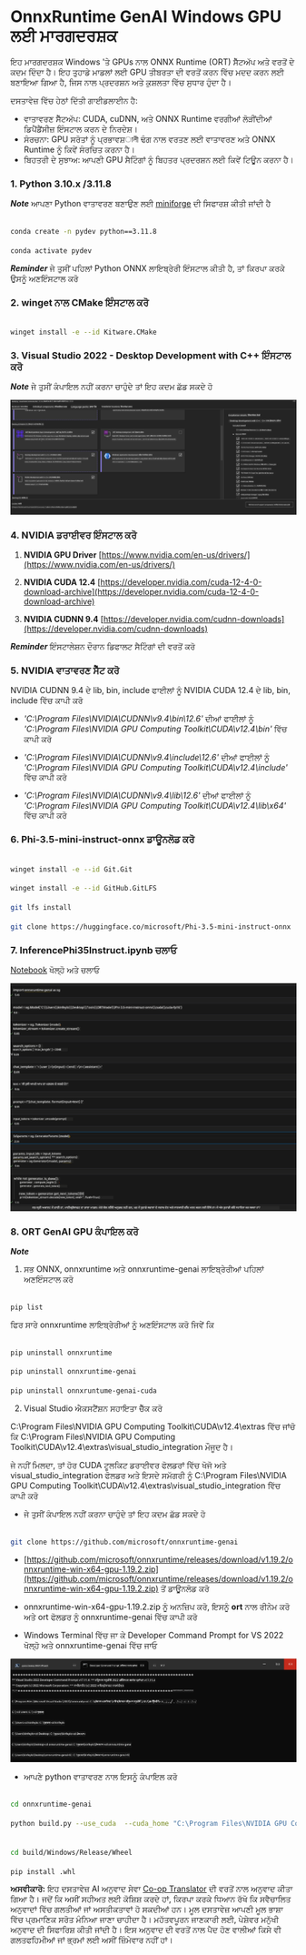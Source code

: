 <!--
CO_OP_TRANSLATOR_METADATA:
{
  "original_hash": "b066fc29c1b2129df84e027cb75119ce",
  "translation_date": "2025-05-09T18:42:26+00:00",
  "source_file": "md/02.Application/01.TextAndChat/Phi3/ORTWindowGPUGuideline.md",
  "language_code": "pa"
}
-->
# **OnnxRuntime GenAI Windows GPU ਲਈ ਮਾਰਗਦਰਸ਼ਕ**

ਇਹ ਮਾਰਗਦਰਸ਼ਕ Windows 'ਤੇ GPUs ਨਾਲ ONNX Runtime (ORT) ਸੈੱਟਅੱਪ ਅਤੇ ਵਰਤੋਂ ਦੇ ਕਦਮ ਦਿੰਦਾ ਹੈ। ਇਹ ਤੁਹਾਡੇ ਮਾਡਲਾਂ ਲਈ GPU ਤੀਬਰਤਾ ਦੀ ਵਰਤੋਂ ਕਰਨ ਵਿੱਚ ਮਦਦ ਕਰਨ ਲਈ ਬਣਾਇਆ ਗਿਆ ਹੈ, ਜਿਸ ਨਾਲ ਪ੍ਰਦਰਸ਼ਨ ਅਤੇ ਕੁਸ਼ਲਤਾ ਵਿੱਚ ਸੁਧਾਰ ਹੁੰਦਾ ਹੈ।

ਦਸਤਾਵੇਜ਼ ਵਿੱਚ ਹੇਠਾਂ ਦਿੱਤੀ ਗਾਈਡਲਾਈਨ ਹੈ:

- ਵਾਤਾਵਰਣ ਸੈੱਟਅੱਪ: CUDA, cuDNN, ਅਤੇ ONNX Runtime ਵਰਗੀਆਂ ਲੋੜੀਂਦੀਆਂ ਡਿਪੈਂਡੈਂਸੀਜ਼ ਇੰਸਟਾਲ ਕਰਨ ਦੇ ਨਿਰਦੇਸ਼।
- ਸੰਰਚਨਾ: GPU ਸਰੋਤਾਂ ਨੂੰ ਪ੍ਰਭਾਵਸ਼ালী ਢੰਗ ਨਾਲ ਵਰਤਣ ਲਈ ਵਾਤਾਵਰਣ ਅਤੇ ONNX Runtime ਨੂੰ ਕਿਵੇਂ ਸੰਰਚਿਤ ਕਰਨਾ ਹੈ।
- ਬਿਹਤਰੀ ਦੇ ਸੁਝਾਅ: ਆਪਣੀ GPU ਸੈਟਿੰਗਾਂ ਨੂੰ ਬਿਹਤਰ ਪ੍ਰਦਰਸ਼ਨ ਲਈ ਕਿਵੇਂ ਟਿਊਨ ਕਰਨਾ ਹੈ।

### **1. Python 3.10.x /3.11.8**

   ***Note*** ਆਪਣਾ Python ਵਾਤਾਵਰਣ ਬਣਾਉਣ ਲਈ [miniforge](https://github.com/conda-forge/miniforge/releases/latest/download/Miniforge3-Windows-x86_64.exe) ਦੀ ਸਿਫਾਰਸ਼ ਕੀਤੀ ਜਾਂਦੀ ਹੈ

   ```bash

   conda create -n pydev python==3.11.8

   conda activate pydev

   ```

   ***Reminder*** ਜੇ ਤੁਸੀਂ ਪਹਿਲਾਂ Python ONNX ਲਾਇਬ੍ਰੇਰੀ ਇੰਸਟਾਲ ਕੀਤੀ ਹੈ, ਤਾਂ ਕਿਰਪਾ ਕਰਕੇ ਉਸਨੂੰ ਅਣਇੰਸਟਾਲ ਕਰੋ

### **2. winget ਨਾਲ CMake ਇੰਸਟਾਲ ਕਰੋ**


   ```bash

   winget install -e --id Kitware.CMake

   ```

### **3. Visual Studio 2022 - Desktop Development with C++ ਇੰਸਟਾਲ ਕਰੋ**

   ***Note*** ਜੇ ਤੁਸੀਂ ਕੰਪਾਇਲ ਨਹੀਂ ਕਰਨਾ ਚਾਹੁੰਦੇ ਤਾਂ ਇਹ ਕਦਮ ਛੱਡ ਸਕਦੇ ਹੋ

![CPP](../../../../../../translated_images/01.8964c1fa47e00dc36af710b967e72dd2f8a2be498e49c8d4c65c11ba105dedf8.pa.png)


### **4. NVIDIA ਡਰਾਈਵਰ ਇੰਸਟਾਲ ਕਰੋ**

1. **NVIDIA GPU Driver**  [https://www.nvidia.com/en-us/drivers/](https://www.nvidia.com/en-us/drivers/)

2. **NVIDIA CUDA 12.4** [https://developer.nvidia.com/cuda-12-4-0-download-archive](https://developer.nvidia.com/cuda-12-4-0-download-archive)

3. **NVIDIA CUDNN 9.4**  [https://developer.nvidia.com/cudnn-downloads](https://developer.nvidia.com/cudnn-downloads)

***Reminder*** ਇੰਸਟਾਲੇਸ਼ਨ ਦੌਰਾਨ ਡਿਫਾਲਟ ਸੈਟਿੰਗਾਂ ਦੀ ਵਰਤੋਂ ਕਰੋ

### **5. NVIDIA ਵਾਤਾਵਰਣ ਸੈੱਟ ਕਰੋ**

NVIDIA CUDNN 9.4 ਦੇ lib, bin, include ਫਾਈਲਾਂ ਨੂੰ NVIDIA CUDA 12.4 ਦੇ lib, bin, include ਵਿੱਚ ਕਾਪੀ ਕਰੋ

- *'C:\Program Files\NVIDIA\CUDNN\v9.4\bin\12.6'* ਦੀਆਂ ਫਾਈਲਾਂ ਨੂੰ *'C:\Program Files\NVIDIA GPU Computing Toolkit\CUDA\v12.4\bin'* ਵਿੱਚ ਕਾਪੀ ਕਰੋ

- *'C:\Program Files\NVIDIA\CUDNN\v9.4\include\12.6'* ਦੀਆਂ ਫਾਈਲਾਂ ਨੂੰ *'C:\Program Files\NVIDIA GPU Computing Toolkit\CUDA\v12.4\include'* ਵਿੱਚ ਕਾਪੀ ਕਰੋ

- *'C:\Program Files\NVIDIA\CUDNN\v9.4\lib\12.6'* ਦੀਆਂ ਫਾਈਲਾਂ ਨੂੰ *'C:\Program Files\NVIDIA GPU Computing Toolkit\CUDA\v12.4\lib\x64'* ਵਿੱਚ ਕਾਪੀ ਕਰੋ


### **6. Phi-3.5-mini-instruct-onnx ਡਾਊਨਲੋਡ ਕਰੋ**


   ```bash

   winget install -e --id Git.Git

   winget install -e --id GitHub.GitLFS

   git lfs install

   git clone https://huggingface.co/microsoft/Phi-3.5-mini-instruct-onnx

   ```

### **7. InferencePhi35Instruct.ipynb ਚਲਾਓ**

   [Notebook](../../../../../../code/09.UpdateSamples/Aug/ortgpu-phi35-instruct.ipynb) ਖੋਲ੍ਹੋ ਅਤੇ ਚਲਾਓ


![RESULT](../../../../../../translated_images/02.be96d16e7b1007f1f3941f65561553e62ccbd49c962f3d4a9154b8326c033ec1.pa.png)


### **8. ORT GenAI GPU ਕੰਪਾਇਲ ਕਰੋ**


   ***Note*** 
   
   1. ਸਭ ONNX, onnxruntime ਅਤੇ onnxruntime-genai ਲਾਇਬ੍ਰੇਰੀਆਂ ਪਹਿਲਾਂ ਅਣਇੰਸਟਾਲ ਕਰੋ

   
   ```bash

   pip list 
   
   ```

   ਫਿਰ ਸਾਰੇ onnxruntime ਲਾਇਬ੍ਰੇਰੀਆਂ ਨੂੰ ਅਣਇੰਸਟਾਲ ਕਰੋ ਜਿਵੇਂ ਕਿ 


   ```bash

   pip uninstall onnxruntime

   pip uninstall onnxruntime-genai

   pip uninstall onnxruntume-genai-cuda
   
   ```

   2. Visual Studio ਐਕਸਟੈਂਸ਼ਨ ਸਹਾਇਤਾ ਚੈੱਕ ਕਰੋ 

   C:\Program Files\NVIDIA GPU Computing Toolkit\CUDA\v12.4\extras ਵਿੱਚ ਜਾਂਚੋ ਕਿ C:\Program Files\NVIDIA GPU Computing Toolkit\CUDA\v12.4\extras\visual_studio_integration ਮੌਜੂਦ ਹੈ। 
   
   ਜੇ ਨਹੀਂ ਮਿਲਦਾ, ਤਾਂ ਹੋਰ CUDA ਟੂਲਕਿਟ ਡਰਾਈਵਰ ਫੋਲਡਰਾਂ ਵਿੱਚ ਖੋਜੋ ਅਤੇ visual_studio_integration ਫੋਲਡਰ ਅਤੇ ਇਸਦੇ ਸਮੱਗਰੀ ਨੂੰ C:\Program Files\NVIDIA GPU Computing Toolkit\CUDA\v12.4\extras\visual_studio_integration ਵਿੱਚ ਕਾਪੀ ਕਰੋ




   - ਜੇ ਤੁਸੀਂ ਕੰਪਾਇਲ ਨਹੀਂ ਕਰਨਾ ਚਾਹੁੰਦੇ ਤਾਂ ਇਹ ਕਦਮ ਛੱਡ ਸਕਦੇ ਹੋ


   ```bash

   git clone https://github.com/microsoft/onnxruntime-genai

   ```

   - [https://github.com/microsoft/onnxruntime/releases/download/v1.19.2/onnxruntime-win-x64-gpu-1.19.2.zip](https://github.com/microsoft/onnxruntime/releases/download/v1.19.2/onnxruntime-win-x64-gpu-1.19.2.zip) ਤੋਂ ਡਾਊਨਲੋਡ ਕਰੋ

   - onnxruntime-win-x64-gpu-1.19.2.zip ਨੂੰ ਅਨਜ਼ਿਪ ਕਰੋ, ਇਸਨੂੰ **ort** ਨਾਲ ਰੀਨੇਮ ਕਰੋ ਅਤੇ ort ਫੋਲਡਰ ਨੂੰ onnxruntime-genai ਵਿੱਚ ਕਾਪੀ ਕਰੋ

   - Windows Terminal ਵਿੱਚ ਜਾ ਕੇ Developer Command Prompt for VS 2022 ਖੋਲ੍ਹੋ ਅਤੇ onnxruntime-genai ਵਿੱਚ ਜਾਓ

![RESULT](../../../../../../translated_images/03.53bb08e3bde53edd1735c5546fb32b9b0bdba93d8241c5e6e3196d8bc01adbd7.pa.png)

   - ਆਪਣੇ python ਵਾਤਾਵਰਣ ਨਾਲ ਇਸਨੂੰ ਕੰਪਾਇਲ ਕਰੋ

   
   ```bash

   cd onnxruntime-genai

   python build.py --use_cuda  --cuda_home "C:\Program Files\NVIDIA GPU Computing Toolkit\CUDA\v12.4" --config Release
 

   cd build/Windows/Release/Wheel

   pip install .whl

   ```

**ਅਸਵੀਕਾਰੋ:**
ਇਹ ਦਸਤਾਵੇਜ਼ AI ਅਨੁਵਾਦ ਸੇਵਾ [Co-op Translator](https://github.com/Azure/co-op-translator) ਦੀ ਵਰਤੋਂ ਨਾਲ ਅਨੁਵਾਦ ਕੀਤਾ ਗਿਆ ਹੈ। ਜਦੋਂ ਕਿ ਅਸੀਂ ਸਹੀਅਤ ਲਈ ਕੋਸ਼ਿਸ਼ ਕਰਦੇ ਹਾਂ, ਕਿਰਪਾ ਕਰਕੇ ਧਿਆਨ ਰੱਖੋ ਕਿ ਸਵੈਚਾਲਿਤ ਅਨੁਵਾਦਾਂ ਵਿੱਚ ਗਲਤੀਆਂ ਜਾਂ ਅਸਤੀਕਤਾਵਾਂ ਹੋ ਸਕਦੀਆਂ ਹਨ। ਮੂਲ ਦਸਤਾਵੇਜ਼ ਆਪਣੀ ਮੂਲ ਭਾਸ਼ਾ ਵਿੱਚ ਪ੍ਰਮਾਣਿਕ ਸਰੋਤ ਮੰਨਿਆ ਜਾਣਾ ਚਾਹੀਦਾ ਹੈ। ਮਹੱਤਵਪੂਰਨ ਜਾਣਕਾਰੀ ਲਈ, ਪੇਸ਼ੇਵਰ ਮਨੁੱਖੀ ਅਨੁਵਾਦ ਦੀ ਸਿਫਾਰਿਸ਼ ਕੀਤੀ ਜਾਂਦੀ ਹੈ। ਇਸ ਅਨੁਵਾਦ ਦੀ ਵਰਤੋਂ ਨਾਲ ਪੈਦ ਹੋਣ ਵਾਲੀਆਂ ਕਿਸੇ ਵੀ ਗਲਤਫਹਿਮੀਆਂ ਜਾਂ ਭ੍ਰਮਾਂ ਲਈ ਅਸੀਂ ਜ਼ਿੰਮੇਵਾਰ ਨਹੀਂ ਹਾਂ।